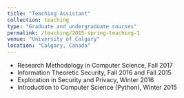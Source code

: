 ```yaml
---
title: "Teaching Assistant"
collection: teaching
type: "Graduate and undergraduate courses"
permalink: /teaching/2015-spring-teaching-1
venue: "University of Calgary"
location: "Calgary, Canada"
---
```


* Research Methodology in Computer Science, Fall 2017
* Information Theoretic Security, Fall 2016 and Fall 2015
* Exploration in Security and Privacy, Winter 2016
* Introduction to Computer Science (Python), Winter 2015
